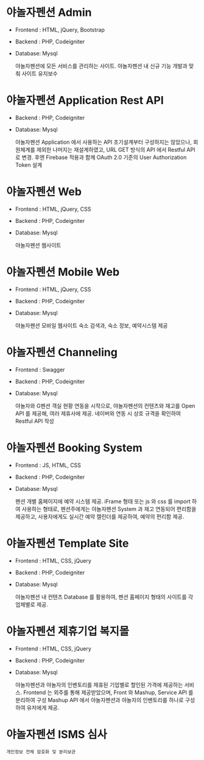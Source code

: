 # 야놀자펜션 Admin
- Frontend : HTML, jQuery, Bootstrap
- Backend : PHP, Codeigniter
- Database: Mysql


    야놀자펜션에 모든 서비스를 관리하는 사이트.
    야놀자펜션 내 신규 기능 개발과 맞춰 사이트 유지보수
    
# 야놀자펜션 Application Rest API
- Backend : PHP, Codeigniter
- Database: Mysql

    
    야놀자펜션 Application 에서 사용하는 API
    초기설계부터 구성하지는 않았으나, 회원체계를 제외한 나머지는 재설계하였고,
    URL GET 방식의 API 에서 Restful API 로 변경.
    후엔 Firebase 적용과 함께 OAuth 2.0 기준의 User Authorization Token 설계 
# 야놀자펜션 Web
- Frontend : HTML, jQuery, CSS
- Backend : PHP, Codeigniter
- Database: Mysql

    
    야놀자펜션 웹사이트
# 야놀자펜션 Mobile Web
- Frontend : HTML, jQuery, CSS
- Backend : PHP, Codeigniter
- Database: Mysql

    
    야놀자펜션 모바일 웹사이트
    숙소 검색과, 숙소 정보, 예약시스템 제공 
# 야놀자펜션 Channeling
- Frontend : Swagger
- Backend : PHP, Codeigniter
- Database: Mysql


    야놀자와 G펜션 객실 현황 연동을 시작으로,
    야놀자펜션의 컨텐츠와 재고를 Open API 를 제공해, 여러 제휴사에 제공. 
    네이버와 연동 시 상호 규격을 확인하여 Restful API 작성
# 야놀자펜션 Booking System
- Frontend : JS, HTML, CSS
- Backend : PHP, Codeigniter
- Database: Mysql


    펜션 개별 홈페이지에 예약 시스템 제공.
    iFrame 형태 또는 js 와 css 를 import 하여 사용하는 형태로,
    펜션주에게는 야놀자펜션 System 과 재고 연동되어 편리함을 제공하고,
    사용자에게도 실시간 예약 캘린더를 제공하여, 예약의 편리함 제공.
# 야놀자펜션 Template Site
- Frontend : HTML, CSS, jQuery
- Backend : PHP, Codeigniter
- Database: Mysql

    
    야놀자펜션 내 컨텐츠 Database 를 활용하여, 펜션 홈페이지 형태의 사이트를 각 업체별로 제공.
# 야놀자펜션 제휴기업 복지몰
- Frontend : HTML, CSS, jQuery
- Backend : PHP, Codeigniter
- Database: Mysql


    야놀자펜션과 야놀자의 인벤토리를 제휴된 기업별로 할인된 가격에 제공하는 서비스.
    Frontend 는 외주를 통해 제공받았으며, Front 와 Mashup, Service API 를 분리하여 구성
    Mashup API 에서 야놀자펜션과 야놀자의 인벤토리를 하나로 구성하여 유저에게 제공.
# 야놀자펜션 ISMS 심사

    개인정보 전체 암호화 및 분리보관
